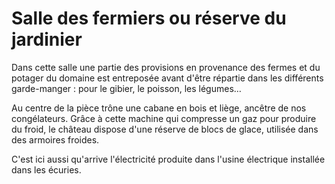 # Salle des fermiers ou réserve du jardinier

Dans cette salle une partie des provisions en provenance des fermes et du potager du domaine est entreposée avant d'être répartie dans les différents garde-manger : pour le gibier, le poisson, les légumes…

Au centre de la pièce trône une cabane en bois et liège, ancêtre de nos congélateurs. Grâce à cette machine qui compresse un gaz pour produire du froid, le château dispose d'une réserve de blocs de glace, utilisée dans des armoires froides.

C'est ici aussi qu'arrive l'électricité produite dans l'usine électrique installée dans les écuries.
